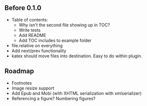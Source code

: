 ## Before 0.1.0

- Table of contents:
  - Why isn't the second file showing up in TOC?
  - Write tests
  - Add README
  - Add TOC includes to example folder
- file.relative on everything
- Add next/prev functionality
- katex should move files into destination. Easy to do within plugin.

## Roadmap

- Footnotes
- Image resize support
- Add Epub and Mobi (with XHTML serialization with xmlserializer)
- Referencing a figure? Numbering figures?
